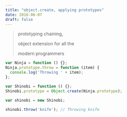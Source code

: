 ```yaml
---
title: "object.create, applying prototypes"
date: 2016-06-07
draft: false
---
```


> prototyping chaining,
> 
> object extension for all the
>
> modern programmers

```javascript 
var Ninja = function () {};
Ninja.prototype.throw = function (item) {
  console.log('Throwing ' + item);
};

var Shinobi = function () {}; 
Shinobi.prototype = Object.create(Ninja.prototype);

var shinobi = new Shinobi; 

shinobi.throw('knife'); // Throwing knife
```
